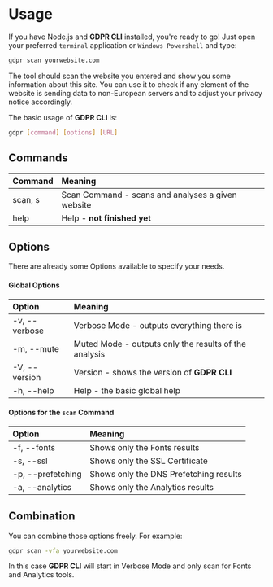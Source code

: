 # Usage

If you have Node.js and **GDPR CLI** installed, you're ready to go! Just open your preferred `terminal` application or `Windows Powershell` and type:

```bash
gdpr scan yourwebsite.com
```

The tool should scan the website you entered and show you some information about this site. You can use it to check if any element of the website is sending data to non-European servers and to adjust your privacy notice accordingly.

The basic usage of **GDPR CLI** is:

```bash
gdpr [command] [options] [URL]
```

## Commands

| Command | Meaning                                           |
| :------ | :------------------------------------------------ |
| scan, s | Scan Command - scans and analyses a given website |
| help    | Help - **not finished yet**                       |


## Options

There are already some Options available to specify your needs.

#### Global Options

| Option        | Meaning                                               |
| :------------ | :---------------------------------------------------- |
| -v, --verbose | Verbose Mode - outputs everything there is            |
| -m, --mute    | Muted Mode - outputs only the results of the analysis |
| -V, --version | Version - shows the version of **GDPR CLI**           |
| -h, --help    | Help - the basic global help                          |

#### Options for the `scan` Command

| Option            | Meaning                                |
| :---------------- | :------------------------------------- |
| -f, --fonts       | Shows only the Fonts results           |
| -s, --ssl         | Shows only the SSL Certificate         |
| -p, --prefetching | Shows only the DNS Prefetching results |
| -a, --analytics   | Shows only the Analytics results       |


## Combination

You can combine those options freely. For example:

```bash
gdpr scan -vfa yourwebsite.com
```

In this case **GDPR CLI** will start in Verbose Mode and only scan for Fonts and Analytics tools.
